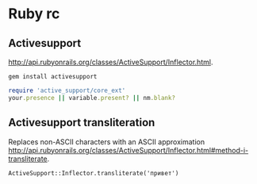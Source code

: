 # Ruby rc

## Activesupport

<http://api.rubyonrails.org/classes/ActiveSupport/Inflector.html>.

    gem install activesupport

```ruby
require 'active_support/core_ext'
your.presence || variable.present? || nm.blank?
```

## Activesupport transliteration

Replaces non-ASCII characters with an ASCII approximation
<http://api.rubyonrails.org/classes/ActiveSupport/Inflector.html#method-i-transliterate>.

    ActiveSupport::Inflector.transliterate('привет')
